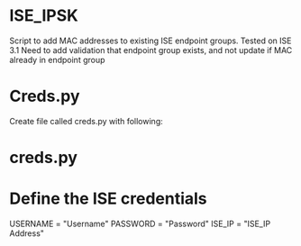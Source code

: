 # ISE_IPSK
Script to add MAC addresses to existing ISE endpoint groups.
Tested on ISE 3.1
Need to add validation that endpoint group exists, and not update if MAC already in endpoint group
# Creds.py
Create file called creds.py with following:

# creds.py

# Define the ISE credentials
USERNAME = "Username"
PASSWORD = "Password"
ISE_IP = "ISE_IP Address"


